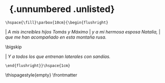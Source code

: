 #   {.unnumbered  .unlisted}

```{=latex}
\hspace{\fill}\parbox{10cm}{\begin{flushright}
```

| _A mis increíbles hijos Tomás y Máximo_
| _y a mi hermosa esposa Natalia,_
| _que me han acompañado en esta montaña rusa._

\bigskip

| _Y a todos los que entrenan laterales con sandías._


```{=latex}
\end{flushright}}\hspace{1cm}
```


\thispagestyle{empty}
\frontmatter
